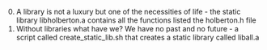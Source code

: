 0. A library is not a luxury but one of the necessities of life - the static
library libholberton.a contains all the functions listed the holberton.h file
1. Without libraries what have we? We have no past and no future - a script
called create_static_lib.sh that creates a static library called liball.a
